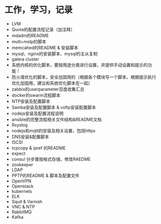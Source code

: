 # 工作，学习，记录

- LVM
- Quota的配置流程记录（加注释）
- mdadm的README
- mutt+mstp的脚本
- memcahed的README & 安装脚本
- mysql、nginx的安装脚本、mysql的主从复制
- galera cluster
- 系统内核的优化脚本，要按用途分类进行设置，并提供手动设置和提示的功能！
- 防火墙优化的脚本，安全加固用的（根据各个模块写一个脚本，根据提示执行优化加固用，建议和系统优化脚本在一起）
- zabbix的userparameter百度收集汇总
- docker的swarm流程脚本
- NTP安装及配置脚本
- Samba安装及配置脚本 & vsftp安装配置脚本
- nodejs安装及配置流程说明
- ansible的完整流程相关文件结构&README文档
- Rsyslog
- nodejs和mqtt的安装及相关设置，包括https
- DNS安装&配置脚本
- ISCSI
- tcpcopy & ipref 的README
- expect
- consul 分步骤按格式存储，修改RAEDME
- zookeeper
- LDAP
- PPTP的README & 脚本及配置文件
- OpenVPN
- Openstack
- kubernets
- ELK
- Squit & Varnish
- VNC & NTP
- RabbitMQ
- Kafka








